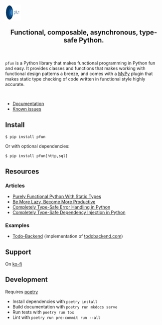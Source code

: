 ## <img src="https://raw.githubusercontent.com/suned/pfun/master/logo/pfun_logo.svg?sanitize=true" style=" width:50px ; height:50px "/> <br> <p align="center">Functional, composable, asynchronous, type-safe Python.</p>

<br>

`pfun` is a Python library that makes functional programming in Python fun and easy. It provides classes and functions that makes working with functional design patterns a breeze, and comes with a [MyPy](http://mypy-lang.org/) plugin that makes static type checking of code written in functional style highly accurate.

<br>

- [Documentation](https://pfun.readthedocs.io/en/latest/)
- [Known issues](https://github.com/suned/pfun/issues?q=is%3Aopen+is%3Aissue+label%3Abug)

## Install

```console
$ pip install pfun
```

Or with optional dependencies:
```console
$ pip install pfun[http,sql]
```

## Resources

### Articles
- [Purely Functional Python With Static Types](https://dev.to/suned/purely-functional-python-with-static-types-41mf)
- [Be More Lazy, Become More Productive](https://dev.to/suned/be-more-lazy-become-more-productive-2cnb)
- [Completely Type-Safe Error Handling in Python](https://dev.to/suned/completely-type-safe-error-handling-in-python-3apg)
- [Completely Type-Safe Dependency Injection in Python](https://dev.to/suned/completely-type-safe-dependency-injection-in-python-48a5)

### Examples
- [Todo-Backend](https://github.com/suned/pfun-todo-backend/) (implementation of [todobackend.com](https://todobackend.com/))
## Support

On [ko-fi](https://ko-fi.com/python_pfun)

## Development

Requires [poetry](https://poetry.eustace.io/)

- Install dependencies with `poetry install`
- Build documentation with `poetry run mkdocs serve`
- Run tests with `poetry run tox`
- Lint with `poetry run pre-commit run --all`
